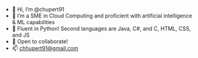 - 👋 Hi, I’m @chupert91
- 👀 I’m a SME in Cloud Computing and proficient with artificial intelligence & ML capabilities
- 🌱 Fluent in Python! Second languages are Java, C#, and C, HTML, CSS, and JS
- 💞️ Open to collaborate!
- 📫 chhupert91@gmail.com

<!---
chupert91/chupert91 is a ✨ special ✨ repository because its `README.md` (this file) appears on your GitHub profile.
You can click the Preview link to take a look at your changes.
--->
